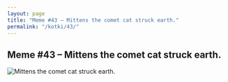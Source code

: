 ```yaml
---
layout: page
title: "Meme #43 – Mittens the comet cat struck earth."
permalink: "/kotki/43/"
---
```


## Meme #43 – Mittens the comet cat struck earth.

![Mittens the comet cat struck earth.](https://i.chzbgr.com/full/10441194240/hC47B03E9/mittens-comet-cat-struck-earth)

